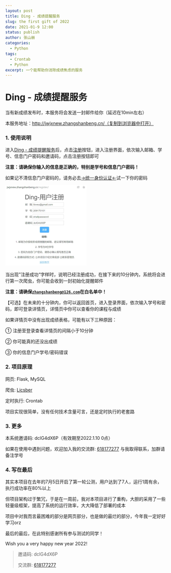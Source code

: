 ```yaml
---
layout: post
title: Ding - 成绩提醒服务
slug: the first gift of 2022
date: 2021-01-9 12:00
status: publish
author: 张山崩
categories: 
  - Python
tags:
  - Crontab
  - Python
excerpt: 一个能帮助你消除成绩焦虑的服务
---
```

# Ding - 成绩提醒服务

当有新成绩发布时，本服务将会发送一封邮件给你（延迟在10min左右）

本服务地址：http://jwjxnew.zhangshanbeng.cn/（复制到浏览器中打开）

### 1. 使用说明

进入[Ding - 成绩提醒服务](http://jwjxnew.zhangshanbeng.cn/)后，点击[注册](http://jwjxnew.zhangshanbeng.cn/register/)按钮，进入注册界面，依次输入邮箱、学号、信息门户密码和邀请码，点击注册按钮即可

**注意：请确保你输入的信息是正确的，特别是学号和信息门户密码！**

如果记不清信息门户密码的，请务必去[->统一身份认证<-](https://authserver.casb4.njit.edu.cn:4443/authserver/login?service=http%3A%2F%2Fehall.njit.edu.cn%2Flogin%3Fservice%3Dhttps%3A%2F%2Fehall.casb4.njit.edu.cn%3A4443%2Fnew%2Findex.html)试一下你的密码

<img src=".\images\ding.jpg" alt="pic1" style="zoom:25%;" />

当出现”注册成功“字样时，说明已经注册成功，在接下来的10分钟内，系统将会进行第一次爬虫，你可能会收到一封初始化提醒邮件

**注意：请确保[`zhangshanbeng@126.com`]()在白名单中！**

【可选】在未来的十分钟内，你可以返回首页，进入登录界面，依次输入学号和密码，即可登录详情页，详情页中你可以查看你的课程与成绩

如果详情页中没有出现成绩表格，可能有以下三种原因：

① 注册至登录查看详情页的间隔小于10分钟

② 你可能真的还没出成绩

③ 你的信息门户学号/密码错误

### 2. 项目原理

网页: Flask, MySQL

爬虫: [Licsber](https://github.com/Licsber/licsber-pypi)

定时执行: Crontab

项目实现很简单，没有任何技术含量可言，还是定时执行的老套路

### 3. 更多

本系统邀请码: dclG4dX6P（有效期至2022.1.10 0点）

如果在使用中遇到问题，欢迎加入我的交流群: [618177277](https://jq.qq.com/?_wv=1027&k=Ltbrj4e1) 与我取得联系，加群请备注学号

### 4. 写在最后

其实本项目在去年的7月5日开启了第一轮公测，用户达到了7人，运行1周有余，执行成功率在80%以上

但项目架构过于繁冗，于是在一周前，我对本项目进行了重构，大胆的采用了一些轻量级框架，提高了系统的运行效率，大大降低了部署的成本

项目中对我而言最困难的部分是网页部分，也是做的最烂的部分，今年我一定好好学习orz

最后的最后，在此特别感谢所有参与测试的同学！

Wish you a very happy new year 2022!



> 邀请码: dclG4dX6P
>
> 交流群: [618177277](https://jq.qq.com/?_wv=1027&k=Ltbrj4e1) 







